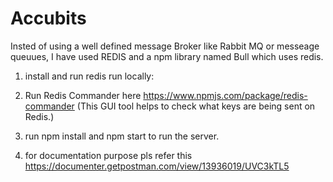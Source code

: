 # Accubits


Insted of using a well defined message Broker like Rabbit MQ or messeage queuues, I have used REDIS and a npm library named Bull which uses redis. 

1.  install and run redis run locally:
2.  Run Redis Commander here https://www.npmjs.com/package/redis-commander  (This GUI tool helps to check what keys are being sent on Redis.)
3.  run npm install and npm start to run the server.


4. for documentation purpose pls refer this https://documenter.getpostman.com/view/13936019/UVC3kTL5

